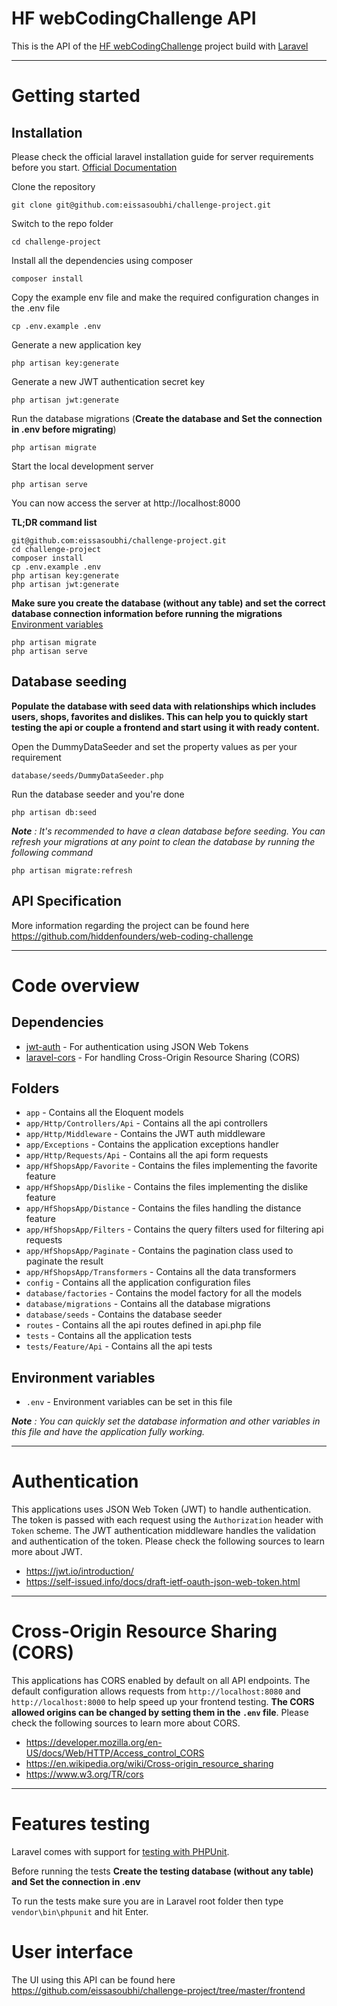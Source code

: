 # HF webCodingChallenge API

This is the API of the [HF webCodingChallenge](https://github.com/eissasoubhi/challenge-project "HF webCodingChallenge") project build with [Laravel](https://laravel.com)

----------

# Getting started

## Installation

Please check the official laravel installation guide for server requirements before you start. [Official Documentation](https://laravel.com/docs/5.4/installation#installation)


Clone the repository

    git clone git@github.com:eissasoubhi/challenge-project.git

Switch to the repo folder

    cd challenge-project

Install all the dependencies using composer

    composer install

Copy the example env file and make the required configuration changes in the .env file

    cp .env.example .env

Generate a new application key

    php artisan key:generate

Generate a new JWT authentication secret key

    php artisan jwt:generate

Run the database migrations (**Create the database and Set the connection in .env before migrating**)

    php artisan migrate

Start the local development server

    php artisan serve

You can now access the server at http://localhost:8000

**TL;DR command list**

    git@github.com:eissasoubhi/challenge-project.git
    cd challenge-project
    composer install
    cp .env.example .env
    php artisan key:generate
    php artisan jwt:generate 
    
**Make sure you create the database (without any table) and set the correct database connection information before running the migrations** [Environment variables](#environment-variables)

    php artisan migrate
    php artisan serve

## Database seeding

**Populate the database with seed data with relationships which includes users, shops, favorites and dislikes. This can help you to quickly start testing the api or couple a frontend and start using it with ready content.**

Open the DummyDataSeeder and set the property values as per your requirement

    database/seeds/DummyDataSeeder.php

Run the database seeder and you're done

    php artisan db:seed

***Note** : It's recommended to have a clean database before seeding. You can refresh your migrations at any point to clean the database by running the following command*

    php artisan migrate:refresh

## API Specification

More information regarding the project can be found here https://github.com/hiddenfounders/web-coding-challenge 

----------

# Code overview

## Dependencies

- [jwt-auth](https://github.com/tymondesigns/jwt-auth) - For authentication using JSON Web Tokens
- [laravel-cors](https://github.com/barryvdh/laravel-cors) - For handling Cross-Origin Resource Sharing (CORS)

## Folders

- `app` - Contains all the Eloquent models
- `app/Http/Controllers/Api` - Contains all the api controllers
- `app/Http/Middleware` - Contains the JWT auth middleware
- `app/Exceptions` - Contains the application exceptions handler
- `app/Http/Requests/Api` - Contains all the api form requests
- `app/HfShopsApp/Favorite` - Contains the files implementing the favorite feature
- `app/HfShopsApp/Dislike` - Contains the files implementing the dislike feature
- `app/HfShopsApp/Distance` - Contains the files handling the distance feature 
- `app/HfShopsApp/Filters` - Contains the query filters used for filtering api requests
- `app/HfShopsApp/Paginate` - Contains the pagination class used to paginate the result
- `app/HfShopsApp/Transformers` - Contains all the data transformers
- `config` - Contains all the application configuration files
- `database/factories` - Contains the model factory for all the models
- `database/migrations` - Contains all the database migrations
- `database/seeds` - Contains the database seeder
- `routes` - Contains all the api routes defined in api.php file
- `tests` - Contains all the application tests
- `tests/Feature/Api` - Contains all the api tests

## Environment variables

- `.env` - Environment variables can be set in this file

***Note** : You can quickly set the database information and other variables in this file and have the application fully working.*

----------
 
# Authentication
 
This applications uses JSON Web Token (JWT) to handle authentication. The token is passed with each request using the `Authorization` header with `Token` scheme. The JWT authentication middleware handles the validation and authentication of the token. Please check the following sources to learn more about JWT.
 
- https://jwt.io/introduction/
- https://self-issued.info/docs/draft-ietf-oauth-json-web-token.html

----------

# Cross-Origin Resource Sharing (CORS)
 
This applications has CORS enabled by default on all API endpoints. The default configuration allows requests from `http://localhost:8080` and `http://localhost:8000` to help speed up your frontend testing. **The CORS allowed origins can be changed by setting them in the `.env` file**. Please check the following sources to learn more about CORS.
 
- https://developer.mozilla.org/en-US/docs/Web/HTTP/Access_control_CORS
- https://en.wikipedia.org/wiki/Cross-origin_resource_sharing
- https://www.w3.org/TR/cors
----------

# Features testing
 
Laravel comes with support for [testing with PHPUnit](https://laravel.com/docs/5.4/testing).

Before running the tests **Create the testing database (without any table) and Set the connection in .env**

To run the tests make sure you are in Laravel root folder then type `vendor\bin\phpunit` and hit Enter.

# User interface

The UI using this API can be found here https://github.com/eissasoubhi/challenge-project/tree/master/frontend
